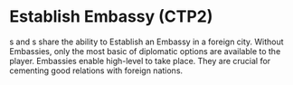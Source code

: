 # Establish Embassy (CTP2)

s and s share the ability to Establish an Embassy in a foreign city. Without Embassies, only the most basic of diplomatic options are available to the player. Embassies enable high-level to take place. They are crucial for cementing good relations with foreign nations.